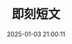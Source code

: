 ---
title: 即刻短文
date: 2025-01-03 21:00:11
comments: true
aside: false
top_img: false
type: essay
---